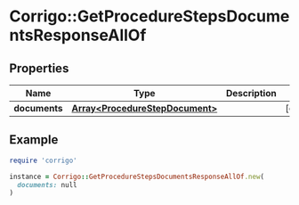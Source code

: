 # Corrigo::GetProcedureStepsDocumentsResponseAllOf

## Properties

| Name | Type | Description | Notes |
| ---- | ---- | ----------- | ----- |
| **documents** | [**Array&lt;ProcedureStepDocument&gt;**](ProcedureStepDocument.md) |  | [optional] |

## Example

```ruby
require 'corrigo'

instance = Corrigo::GetProcedureStepsDocumentsResponseAllOf.new(
  documents: null
)
```

